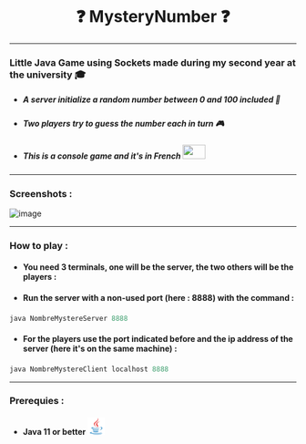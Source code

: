 <h1 align="center">❓ MysteryNumber ❓</h1>

<hr>

<h3 align="left">Little Java Game using Sockets made during my second year at the university 🎓</h3>

- <h5 align="left">A server initialize a random number between 0 and 100 included 🎲</h5>
- <h5 align="left">Two players try to guess the number each in turn 🎮</h5>
- <h5 align="left">This is a console game and it's in French <img src="https://upload.wikimedia.org/wikipedia/commons/thumb/c/c3/Flag_of_France.svg/langfr-225px-Flag_of_France.svg.png" width="40" height="25" /> </h5>

<hr>

<h3 align="left">Screenshots :</h3>

![image](https://user-images.githubusercontent.com/55751991/141652328-a7a8868d-1d19-4eea-8c30-7695e9ed0eb3.png)

<hr>

<h3 align="left">How to play :</h3>

- <h4 align="left">You need 3 terminals, one will be the server, the two others will be the players :</h4>
- <h4 align="left">Run the server with a non-used port (here : 8888) with the command :</h4>
```java
java NombreMystereServer 8888
```
- <h4 align="left">For the players use the port indicated before and the ip address of the server (here it's on the same machine) :</h4>
```java
java NombreMystereClient localhost 8888
```

<hr>

<h3 align="left">Prerequies :</h3> 

- <h4 align="left">Java 11 or better <a href="https://www.java.com" target="_blank"> <img src="https://raw.githubusercontent.com/devicons/devicon/master/icons/java/java-original.svg" alt="java" width="30" height="30"/> </a> <a href="https://developer.mozilla.org/en-US/docs/Web/JavaScript" target="_blank"> </a></h4>
